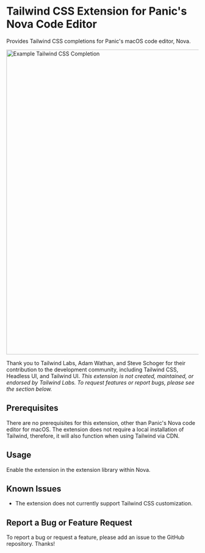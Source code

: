 # Tailwind CSS Extension for Panic's Nova Code Editor

Provides Tailwind CSS completions for Panic's macOS code editor, Nova.

<img src="https://user-images.githubusercontent.com/48892071/96319933-015e1a00-0fdf-11eb-8185-b2c0c1eb5628.png" width="800" alt="Example Tailwind CSS Completion">

Thank you to Tailwind Labs, Adam Wathan, and Steve Schoger for their contribution to the development community, including Tailwind CSS, Headless UI, and Tailwind UI. *This extension is not created, maintained, or endorsed by Tailwind Labs. To request features or report bugs, please see the section below.*

## Prerequisites

There are no prerequisites for this extension, other than Panic's Nova code editor for macOS. The extension does not require a local installation of Tailwind, therefore, it will also function when using Tailwind via CDN.

## Usage

Enable the extension in the extension library within Nova.

## Known Issues

* The extension does not currently support Tailwind CSS customization.

## Report a Bug or Feature Request

To report a bug or request a feature, please add an issue to the GitHub repository. Thanks!

